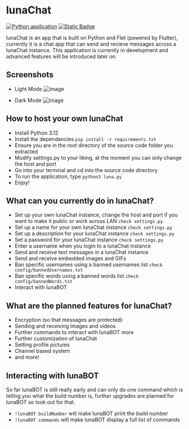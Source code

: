 # lunaChat
[![Python application](https://github.com/detectiveren/lunaChat/actions/workflows/python-app.yml/badge.svg)](https://github.com/detectiveren/lunaChat/actions/workflows/python-app.yml)
[![Static Badge](https://img.shields.io/badge/v1.0.0%20alpha2-Documentation?style=flat&logo=GitHub&logoColor=white&label=Get&labelColor=black&color=blue)](https://github.com/detectiveren/lunaChat/releases)



lunaChat is an app that is built on Python and Flet (powered by Flutter), currently it is a chat app that can send and recieve messages across a lunaChat instance. This application is currently in development and advanced features will be introduced later on.

## Screenshots

- Light Mode
![image](https://github.com/detectiveren/lunaChat/assets/55319774/0ede7391-aa9d-40e1-82a8-653cde2cb741)

- Dark Mode
![image](https://github.com/detectiveren/lunaChat/assets/55319774/9a6de153-6102-4978-bf58-4cc6bdb452e2)




## How to host your own lunaChat

- Install Python 3.12
- Install the dependancies ```pip install -r requirements.txt```
- Ensure you are in the root directory of the source code folder you extracted
- Modify settings.py to your liking, at the moment you can only change the host and port
- Go into your terminal and cd into the source code directory
- To run the application, type ```python3 luna.py```
- Enjoy!

## What can you currently do in lunaChat?

- Set up your own lunaChat instance, change the host and port if you want to make it public or work across LAN ```check settings.py```
- Set up a name for your own lunaChat instance ```check settings.py```
- Set up a description for your lunaChat instance ```check settings.py```
- Set a password for your lunaChat instance ```check settings.py```
- Enter a username when you login to a lunaChat instance
- Send and receive text messages in a lunaChat instance
- Send and receive embedded images and GIFs
- Ban specific usernames using a banned usernames list ```check config/bannedUsernames.txt```
- Ban specific words using a banned words list ```check config/bannedWords.txt```
- Interact with lunaBOT

## What are the planned features for lunaChat?

- Encryption (so that messages are protected)
- Sending and receiving images and videos
- Further commands to interact with lunaBOT more
- Further customization of lunaChat
- Setting profile pictures
- Channel based system
- and more!

## Interacting with lunaBOT

So far lunaBOT is still really early and can only do one command which is telling you what the build number is, further upgrades are planned for lunaBOT so look out for that.

- ```!lunaBOT buildNumber``` will make lunaBOT print the build number
- ```!lunaBOT commands``` will make lunaBOT display a full list of commands
